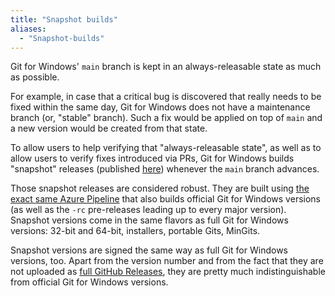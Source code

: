 ```yaml
---
title: "Snapshot builds"
aliases:
  - "Snapshot-builds"
---
```

Git for Windows' `main` branch is kept in an always-releasable state as much as possible.

For example, in case that a critical bug is discovered that really needs to be fixed within the same day, Git for Windows does not have a maintenance branch (or, "stable" branch). Such a fix would be applied on top of `main` and a new version would be created from that state.

To allow users to help verifying that "always-releasable state", as well as to allow users to verify fixes introduced via PRs, Git for Windows builds "snapshot" releases (published [here](https://wingit.blob.core.windows.net/files/index.html)) whenever the `main` branch advances.

Those snapshot releases are considered robust. They are built using [the exact same Azure Pipeline](https://dev.azure.com/git-for-windows/git/_build?definitionId=34&_a=summary) that also builds official Git for Windows versions (as well as the `-rc` pre-releases leading up to every major version). Snapshot versions come in the same flavors as full Git for Windows versions: 32-bit and 64-bit, installers, portable Gits, MinGits.

Snapshot versions are signed the same way as full Git for Windows versions, too. Apart from the version number and from the fact that they are not uploaded as [full GitHub Releases](https://github.com/git-for-windows/git/releases), they are pretty much indistinguishable from official Git for Windows versions.
